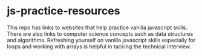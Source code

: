 # js-practice-resources

This repo has links to websites that help practice vanilla javascript skills. There are also links to computer science concepts such as data structures and algorithms. Refreshing yourself on vanilla javascript skills especially for loops and working with arrays is helpful in tacking the technical interview. 
